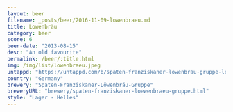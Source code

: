 ```yaml
---
layout: beer
filename: _posts/beer/2016-11-09-lowenbraeu.md
title: Lowenbräu
category: beer
score: 6
beer-date: "2013-08-15"
desc: "An old favourite"
permalink: /beer/:title.html
img: /img/list/lowenbraeu.jpeg
untappd: "https://untappd.com/b/spaten-franziskaner-lowenbrau-gruppe-lowenbrau-original/25914"
country: "Germany"
brewery: "Spaten-Franziskaner-Löwenbräu-Gruppe"
breweryURL: "brewery/spaten-franziskaner-loewenbraeu-gruppe.html"
style: "Lager - Helles"
---
```

